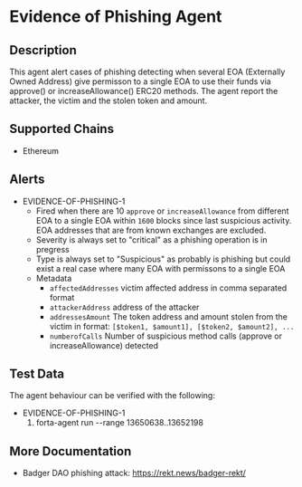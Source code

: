 # Evidence of Phishing Agent

## Description

This agent alert cases of phishing detecting when several EOA (Externally Owned Address) give permisson to a single EOA to use their funds via approve() or increaseAllowance() ERC20 methods. The agent report the attacker, the victim and the stolen token and amount.


## Supported Chains

- Ethereum

## Alerts

- EVIDENCE-OF-PHISHING-1
  - Fired when there are 10 `approve` or `increaseAllowance` from different EOA to a single EOA within `1600` blocks since last suspicious activity. EOA addresses that are from known exchanges are excluded.
  - Severity is always set to "critical" as a phishing operation is in pregress
  - Type is always set to "Suspicious" as probably is phishing but could exist a real case where many EOA with permissons to a single EOA
  - Metadata
    - `affectedAddresses` victim affected address in comma separated format 
    - `attackerAddress` address of the attacker
    - `addressesAmount` The token address and amount stolen from the victim in format: `[$token1, $amount1], [$token2, $amount2], ...`
    - `numberofCalls` Number of suspicious method calls (approve or increaseAllowance) detected

## Test Data

The agent behaviour can be verified with the following:
- EVIDENCE-OF-PHISHING-1
  1. forta-agent run --range 13650638..13652198

## More Documentation
  - Badger DAO phishing attack: https://rekt.news/badger-rekt/
  
